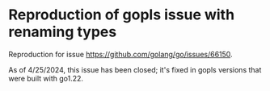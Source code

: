 # Reproduction of gopls issue with renaming types

Reproduction for issue https://github.com/golang/go/issues/66150.

As of 4/25/2024, this issue has been closed; it's fixed in gopls versions that were built with go1.22.

